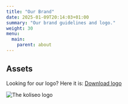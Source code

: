 ```yaml
---
title: "Our Brand"
date: 2025-01-09T20:14:03+01:00
summary: "Our brand guidelines and logo."
weight: 30
menu:
  main:
    parent: about
---
```


## Assets

Looking for our logo? Here it is: <a href="/img/logo-color.svg" download>Download logo</a>

![The koliseo logo](/img/logo-color.svg)
